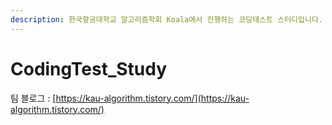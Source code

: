 ```yaml
---
description: 한국항공대학교 알고리즘학회 Koala에서 진행하는 코딩테스트 스터디입니다.
---
```


# CodingTest\_Study

팀 블로그 : [https://kau-algorithm.tistory.com/](https://kau-algorithm.tistory.com/)
